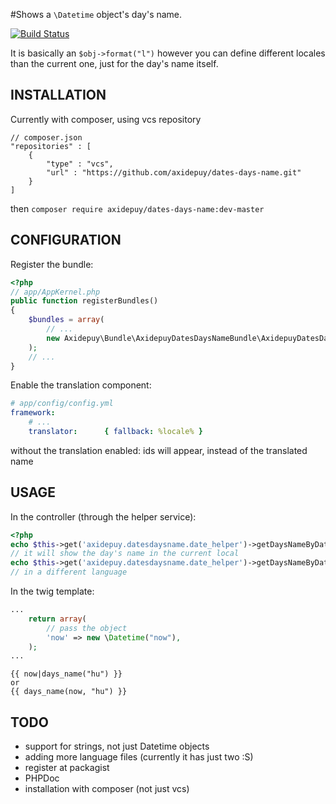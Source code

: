 #Shows a ```\Datetime``` object's day's name.

[![Build Status](https://travis-ci.org/axidepuy/dates-days-name.svg?branch=master)](https://travis-ci.org/axidepuy/dates-days-name)

It is basically an ```$obj->format("l")``` however you can define different locales than the current one, just for the day's name itself.

## INSTALLATION

Currently with composer, using vcs repository

```
// composer.json
"repositories" : [
    {
        "type" : "vcs",
        "url" : "https://github.com/axidepuy/dates-days-name.git"
    }
]
```
then
```composer require axidepuy/dates-days-name:dev-master```

## CONFIGURATION

Register the bundle:

```php
<?php
// app/AppKernel.php
public function registerBundles()
{
    $bundles = array(
        // ...
        new Axidepuy\Bundle\AxidepuyDatesDaysNameBundle\AxidepuyDatesDaysNameBundle(),
    );
    // ...
}
```

Enable the translation component:

```yaml
# app/config/config.yml
framework:
    # ...
    translator:      { fallback: %locale% }
```
without the translation enabled: ids will appear, instead of the translated name

## USAGE

In the controller (through the helper service):
```php
<?php
echo $this->get('axidepuy.datesdaysname.date_helper')->getDaysNameByDate(new \Datetime("2016-08-09"));
// it will show the day's name in the current local
echo $this->get('axidepuy.datesdaysname.date_helper')->getDaysNameByDate(new \Datetime("2016-08-09"), "hu");
// in a different language
```

In the twig template:
```php
...
    return array(
        // pass the object
        'now' => new \Datetime("now"),
    );
...
```

```html+jinja
{{ now|days_name("hu") }}
or
{{ days_name(now, "hu") }}
```

## TODO
* support for strings, not just Datetime objects
* adding more language files (currently it has just two :S)
* register at packagist
* PHPDoc
* installation with composer (not just vcs)
